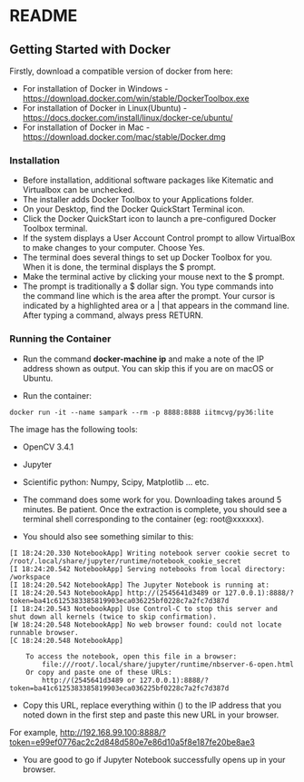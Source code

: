 # README

## Getting Started with Docker 

Firstly, download a compatible version of docker from here:

* For installation of Docker in Windows - https://download.docker.com/win/stable/DockerToolbox.exe 
* For installation of Docker in Linux(Ubuntu) - https://docs.docker.com/install/linux/docker-ce/ubuntu/   
* For installation of Docker in Mac -   
https://download.docker.com/mac/stable/Docker.dmg 


### Installation

* Before installation, additional software packages like Kitematic and Virtualbox can be unchecked. 
* The installer adds Docker Toolbox to your Applications folder.   
* On your Desktop, find the Docker QuickStart Terminal icon.  
* Click the Docker QuickStart icon to launch a pre-configured Docker Toolbox terminal.    
* If the system displays a User Account Control prompt to allow VirtualBox to make changes to your computer. Choose Yes.  
* The terminal does several things to set up Docker Toolbox for you. When it is done, the terminal displays the $ prompt.  
* Make the terminal active by clicking your mouse next to the $ prompt.
* The prompt is traditionally a $ dollar sign. You type commands into the command line which is the area after the prompt. Your cursor is indicated by a highlighted area or a | that appears in the command line. After typing a command, always press RETURN.

### Running the Container

* Run the command **docker-machine ip** and make a note of the IP address shown as output. You can skip this if you are on macOS or Ubuntu.

* Run the container:
```
docker run -it --name sampark --rm -p 8888:8888 iitmcvg/py36:lite
```

The image has the following tools:

  * OpenCV 3.4.1
  * Jupyter
  * Scientific python: Numpy, Scipy, Matplotlib ... etc.

* The command does some work for you. Downloading takes around 5 minutes. Be patient. Once the extraction is complete, you should see a terminal shell corresponding to the container (eg: root@xxxxxx).

* You should also see something similar to this:

```
[I 18:24:20.330 NotebookApp] Writing notebook server cookie secret to /root/.local/share/jupyter/runtime/notebook_cookie_secret
[I 18:24:20.542 NotebookApp] Serving notebooks from local directory: /workspace
[I 18:24:20.542 NotebookApp] The Jupyter Notebook is running at:
[I 18:24:20.543 NotebookApp] http://(2545641d3489 or 127.0.0.1):8888/?token=ba41c6125383385819903eca036225bf0228c7a2fc7d387d
[I 18:24:20.543 NotebookApp] Use Control-C to stop this server and shut down all kernels (twice to skip confirmation).
[W 18:24:20.548 NotebookApp] No web browser found: could not locate runnable browser.
[C 18:24:20.548 NotebookApp]

    To access the notebook, open this file in a browser:
        file:///root/.local/share/jupyter/runtime/nbserver-6-open.html
    Or copy and paste one of these URLs:
        http://(2545641d3489 or 127.0.0.1):8888/?token=ba41c6125383385819903eca036225bf0228c7a2fc7d387d
```

* Copy this URL, replace everything within () to the IP address that you noted down in the first step and paste this new URL in your browser.

For example, http://192.168.99.100:8888/?token=e99ef0776ac2c2d848d580e7e86d10a5f8e187fe20be8ae3

* You are good to go if Jupyter Notebook successfully opens up in your browser.



